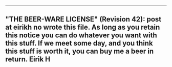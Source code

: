 ----------------------------------------------------------------------------
"THE BEER-WARE LICENSE" (Revision 42):
post at eirikh no wrote this file.  As long as you retain this notice you
can do whatever you want with this stuff. If we meet some day, and you think
this stuff is worth it, you can buy me a beer in return.   Eirik H
----------------------------------------------------------------------------
